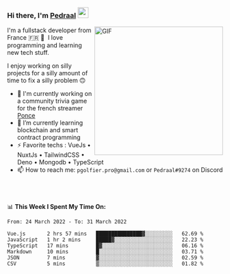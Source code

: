 ### Hi there, I'm <a href="https://pedraal.dev" target="_blank">Pedraal</a> <img src="https://media.giphy.com/media/hvRJCLFzcasrR4ia7z/giphy.gif" width="25px">
<img align="right" alt="GIF" src="https://pedraal.dev/avatar.png" width="300" height="300" />

I'm a fullstack developer from France 🇫🇷 🥖 &nbsp;I love programming and learning new
tech stuff.

I enjoy working on silly projects for a silly amount of time to fix a silly problem 🙃

- 🔭  I'm currently working on a community trivia game for the french streamer <a href="https://twitch.tv/ponce" target="_blank">Ponce</a>
- 🌱 I’m currently learning blockchain and smart contract programming
- ⚡ Favorite techs : VueJs &bull; NuxtJs &bull; TailwindCSS &bull; Deno &bull; Mongodb &bull; TypeScript
- 📫 How to reach me: `pgolfier.pro@gmail.com` or `Pedraal#9274` on Discord

<br>
<br>

📊 **This Week I Spent My Time On:**
<!--START_SECTION:waka-->

```text
From: 24 March 2022 - To: 31 March 2022

Vue.js       2 hrs 57 mins   ███████████████▓░░░░░░░░░   62.69 %
JavaScript   1 hr 2 mins     █████▓░░░░░░░░░░░░░░░░░░░   22.23 %
TypeScript   17 mins         █▓░░░░░░░░░░░░░░░░░░░░░░░   06.16 %
Markdown     10 mins         █░░░░░░░░░░░░░░░░░░░░░░░░   03.71 %
JSON         7 mins          ▓░░░░░░░░░░░░░░░░░░░░░░░░   02.59 %
CSV          5 mins          ▒░░░░░░░░░░░░░░░░░░░░░░░░   01.82 %
```

<!--END_SECTION:waka-->
